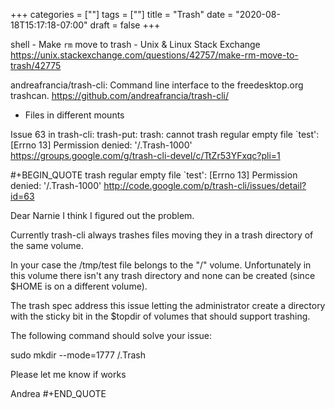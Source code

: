 +++
categories = [""]
tags = [""]
title = "Trash"
date = "2020-08-18T15:17:18-07:00"
draft = false
+++

shell - Make `rm` move to trash - Unix & Linux Stack Exchange
https://unix.stackexchange.com/questions/42757/make-rm-move-to-trash/42775

andreafrancia/trash-cli: Command line interface to the freedesktop.org trashcan.
https://github.com/andreafrancia/trash-cli/

* Files in different mounts

Issue 63 in trash-cli: trash-put: trash: cannot trash regular empty file `test': [Errno 13] Permission denied: '/.Trash-1000'
https://groups.google.com/g/trash-cli-devel/c/TtZr53YFxqc?pli=1

#+BEGIN_QUOTE
trash regular empty file `test': [Errno 13] Permission
denied: '/.Trash-1000'
http://code.google.com/p/trash-cli/issues/detail?id=63

Dear Narnie
I think I figured out the problem.

Currently trash-cli always trashes files moving they in a trash directory
of the same volume.

In your case the /tmp/test file belongs to the "/" volume. Unfortunately in
this volume there isn't any trash directory and none can be created (since 
$HOME is on a different volume).

The trash spec address this issue letting the administrator create a
directory with the sticky bit in the $topdir of volumes that should support
trashing.

The following command should solve your issue:

sudo mkdir --mode=1777 /.Trash

Please let me know if works

Andrea
#+END_QUOTE
